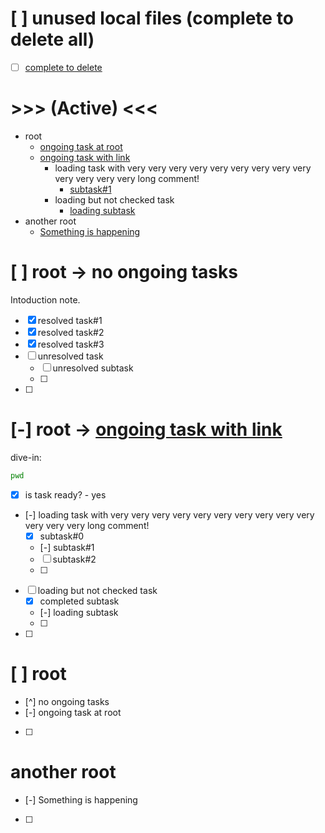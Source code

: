 # [ ] unused local files (complete to delete all)
- [ ] [complete to delete](./main.files/unused)

# >>> (Active) <<<
- root
    - [ongoing task at root](main.md#L44)
    - [ongoing task with link](https://link.com)
        - loading task with very very very very very very very very very very very very very long comment!
            - [subtask#1](main.md#L33)
        - loading but not checked task
            - [loading subtask](main.md#L38)
- another root
    - [Something is happening](main.md#L48)

# [ ] root -> no ongoing tasks
Intoduction note.
- [x] resolved task#1
- [x] resolved task#2
- [x] resolved task#3
- [ ] unresolved task
    - [ ] unresolved subtask
    - [ ] 
- [ ] 

# [-] root -> [ongoing task with link](https://link.com)
dive-in:
```sh
pwd
```
- [x] is task ready? - yes
- [-] loading task with very very very very very very very very very very very very very long comment!
    - [x] subtask#0
    - [-] subtask#1
    - [ ] subtask#2
    - [ ] 
- [ ] loading but not checked task
    - [x] completed subtask
    - [-] loading subtask
    - [ ] 
- [ ] 

# [ ] root
- [^] no ongoing tasks
- [-] ongoing task at root
- [ ] 

# another root
- [-] Something is happening
- [ ] 
